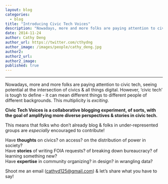 ```yaml
---
layout: blog
categories: 
  - blog
title: "Introducing Civic Tech Voices"
description: "Nowadays, more and more folks are paying attention to civic tech, seeing potential at the intersection of civics & all things digital. Civic Tech Voices is a collaborative blogging experiment, of sorts, with the goal of amplifying more diverse perspectives & stories in civic tech."
date: 2014-11-24
author: Cathy Deng
author_url: https://twitter.com/cthydng
author_image: /images/people/cathy_deng.jpg
author2:
author2_url:
author2_image:
published: true
---
```


<hr><p>Nowadays, more and more folks are paying attention to civic tech, seeing potential at the intersection of civics &amp; all things digital. However, &lsquo;civic tech&rsquo; is tough to define - it can mean different things to different people of different backgrounds. This multiplicity&nbsp;is <em>exciting</em>.</p>
<p><strong>Civic Tech Voices is a collaborative blogging experiment, of sorts, with the goal of amplifying more diverse perspectives &amp; stories in civic tech.</strong></p>
<p>This means that <span>folks who don&rsquo;t already blog &amp;&nbsp;</span>folks in under-represented groups are <em>especially</em>&nbsp;encouraged to contribute!</p>
<p>Have&nbsp;<strong>thoughts</strong>&nbsp;on civics? on access? on the distribution of power in society?<br>Have&nbsp;<strong>stories</strong>&nbsp;of writing FOIA requests? of breaking down bureaucracy? of learning something new?<br>Have&nbsp;<strong>expertise</strong>&nbsp;in community organizing? in design? in wrangling data?</p>
<p>Shoot me an email (<a href="mailto:cathyd125@gmail.com">cathyd125@gmail.com</a>) &amp; let&rsquo;s share what you have to say!</p>
